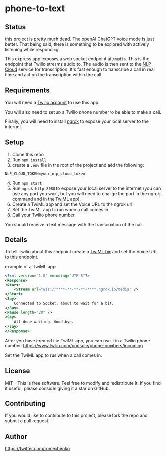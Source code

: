 # phone-to-text

## Status

this project is pretty much dead. The openAI ChatGPT voice mode is just better. That being said, there is something to be explored with actively listening while responding.

This express app exposes a web socket endpoint at `/media`. This is the endpoint that Twilio streams audio to. The audio is then sent to the [NLP Cloud](https://www.nlpcloud.io/) service for transcription. It's fast enough to transcribe a call in real time and act on the transcription within the call.

## Requirements

You will need a [Twilio account](https://www.twilio.com/try-twilio) to use this app.

You will also need to set up a [Twilio phone number](https://www.twilio.com/console/phone-numbers/incoming) to be able to make a call.

Finally, you will need to install [ngrok](https://ngrok.com/) to expose your local server to the internet.

## Setup

1. Clone this repo
2. Run `npm install`
3. create a `.env` file in the root of the project and add the following:
```
NLP_CLOUD_TOKEN=your_nlp_cloud_token
```
4. Run `npm start`
5. Run `ngrok http 8080` to expose your local server to the internet (you can use any port you want, but you will need to change the port in the ngrok command and in the TwiML app).
6. Create a TwiML app and set the Voice URL to the ngrok url.
7. Set the TwiML app to run when a call comes in.
8. Call your Twilio phone number.

You should receive a text message with the transcription of the call.

## Details

To tell Twilio about this endpoint create a [TwiML bin](https://console.twilio.com/us1/develop/twiml-bins/twiml-bins) and set the Voice URL to this endpoint.

example of a TwiML app:
```xml
<?xml version="1.0" encoding="UTF-8"?>
<Response>
<Start>
    <Stream url="wss://****-**-**-**-****.ngrok.io/media" />
</Start>
<Say>
    Connected to Socket, about to wait for a bit.
</Say>
<Pause length="20" />
<Say>
    All done waiting. Good bye.
</Say>
</Response>
```

After you have created the TwiML app, you can use it in a Twilio phone number.
https://www.twilio.com/console/phone-numbers/incoming

Set the TwiML app to run when a call comes in.

## License

MIT - This is free software. Feel free to modify and redistribute it. If you find it useful, please consider giving it a star on GitHub.

## Contributing

If you would like to contribute to this project, please fork the repo and submit a pull request.

## Author
https://twitter.com/romechenko